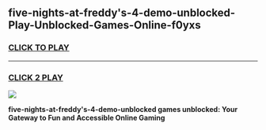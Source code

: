 
## five-nights-at-freddy's-4-demo-unblocked-Play-Unblocked-Games-Online-f0yxs
<h3>
<a href="https://premium76.site?title=five-nights-at-freddy's-4-demo-unblocked&ref=25A">CLICK TO PLAY</a></h3>
<hr>

<h3>
<a href="https://premium76.site?title=five-nights-at-freddy's-4-demo-unblocked&ref=25A">CLICK 2 PLAY</a>
  
</h3>

<a href="https://premium76.site?title=five-nights-at-freddy's-4-demo-unblocked&ref=25A"><img src="https://clearcache.store/games.png"></a>


**five-nights-at-freddy's-4-demo-unblocked games unblocked: Your Gateway to Fun and Accessible Online Gaming**
